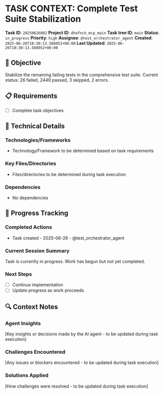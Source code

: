 # TASK CONTEXT: Complete Test Suite Stabilization

**Task ID**: `20250626002`
**Project ID**: `dhafnck_mcp_main`
**Task tree ID**: `main`
**Status**: `in_progress`
**Priority**: `high`
**Assignee**: `@test_orchestrator_agent`
**Created**: `2025-06-26T10:30:13.588952+00:00`
**Last Updated**: `2025-06-26T10:30:13.588952+00:00`

## 🎯 Objective
Stabilize the remaining failing tests in the comprehensive test suite. Current status: 26 failed, 2449 passed, 3 skipped, 2 errors.

## 📋 Requirements
- [ ] Complete task objectives

## 🔧 Technical Details
### Technologies/Frameworks
- Technology/Framework to be determined based on task requirements

### Key Files/Directories
- Files/directories to be determined during task execution

### Dependencies
- No dependencies

## 🚀 Progress Tracking
### Completed Actions
- Task created - 2025-06-26 - @test_orchestrator_agent

### Current Session Summary
Task is currently in progress. Work has begun but not yet completed.

### Next Steps
- [ ] Continue implementation
- [ ] Update progress as work proceeds

## 🔍 Context Notes
### Agent Insights
[Key insights or decisions made by the AI agent - to be updated during task execution]

### Challenges Encountered
[Any issues or blockers encountered - to be updated during task execution]

### Solutions Applied
[How challenges were resolved - to be updated during task execution]
